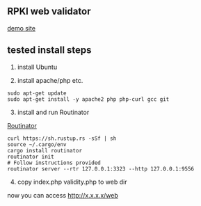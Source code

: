## RPKI web validator

[demo site](https://rpki.bg6cq.cn)

## tested install steps

1. install Ubuntu

2. install apache/php etc.
```
sudo apt-get update
sudo apt-get install -y apache2 php php-curl gcc git
```

3. install and run Routinator

[Routinator](https://www.nlnetlabs.nl/projects/rpki/routinator/)

```
curl https://sh.rustup.rs -sSf | sh
source ~/.cargo/env
cargo install routinator
routinator init
# Follow instructions provided
routinator server --rtr 127.0.0.1:3323 --http 127.0.0.1:9556
```

4. copy index.php validity.php to web dir

now you can access http://x.x.x.x/web
